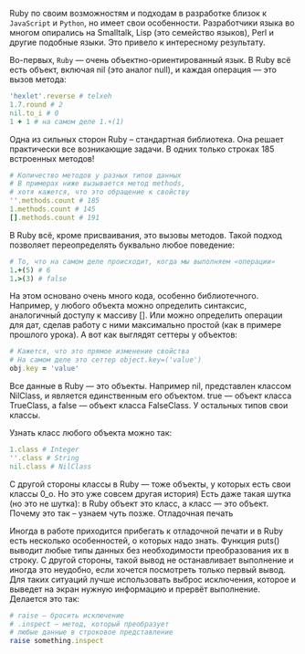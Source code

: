 Ruby по своим возможностям и подходам в разработке близок к `JavaScript` и `Python`, но имеет свои особенности. Разработчики языка во многом опирались на Smalltalk, Lisp (это семейство языков), Perl и другие подобные языки. Это привело к интересному результату.

Во-первых, `Ruby` — очень объектно-ориентированный язык. В Ruby всё есть объект, включая nil (это аналог null), и каждая операция — это вызов метода:

```ruby
'hexlet'.reverse # telxeh
1.7.round # 2
nil.to_i # 0
1 + 1 # на самом деле 1.+(1)
```

Одна из сильных сторон Ruby – стандартная библиотека. Она решает практически все возникающие задачи. В одних только строках 185 встроенных методов!

```ruby
# Количество методов у разных типов данных
# В примерах ниже вызывается метод methods,
# хотя кажется, что это обращение к свойству
''.methods.count # 185
1.methods.count # 145
[].methods.count # 191
```

В Ruby всё, кроме присваивания, это вызовы методов. Такой подход позволяет переопределять буквально любое поведение:

```ruby
# То, что на самом деле происходит, когда мы выполняем «операции»
1.+(5) # 6
1.>(3) # false
```

На этом основано очень много кода, особенно библиотечного. Например, у любого объекта можно определить синтаксис, аналогичный доступу к массиву []. Или можно определить операции для дат, сделав работу с ними максимально простой (как в примере прошлого урока). А вот как выглядят сеттеры у объектов:

```ruby
# Кажется, что это прямое изменение свойства
# На самом деле это сеттер object.key=('value')
obj.key = 'value'
```

Все данные в Ruby — это объекты. Например nil, представлен классом NilClass, и является единственным его объектом. true — объект класса TrueClass, а false — объект класса FalseClass. У остальных типов свои классы.

Узнать класс любого объекта можно так:

```ruby
1.class # Integer
''.class # String
nil.class # NilClass
```

С другой стороны классы в Ruby — тоже объекты, у которых есть свои классы 0_o. Но это уже совсем другая история) Есть даже такая шутка (но это не шутка): в Ruby объект это класс, а класс — это объект. Почему это так – узнаем чуть позже.
Отладочная печать

Иногда в работе приходится прибегать к отладочной печати и в Ruby есть несколько особенностей, о которых надо знать. Функция puts() выводит любые типы данных без необходимости преобразования их в строку. С другой стороны, такой вывод не останавливает выполнение и иногда это неудобно, если хочется посмотреть только первый вывод. Для таких ситуаций лучше использовать выброс исключения, которое и выведет на экран нужную информацию и прервёт выполнение. Делается это так:

```ruby
# raise – бросить исключение
# .inspect – метод, который преобразует
# любые данные в строковое представление
raise something.inspect
```

